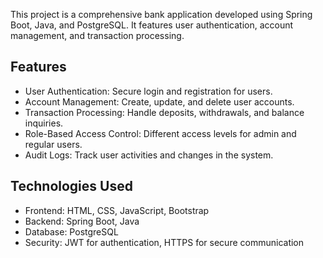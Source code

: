 This project is a comprehensive bank application developed using Spring Boot, Java, and PostgreSQL. It features user authentication, account management, and transaction processing.

Features
--------
- User Authentication: Secure login and registration for users.
- Account Management: Create, update, and delete user accounts.
- Transaction Processing: Handle deposits, withdrawals, and balance inquiries.
- Role-Based Access Control: Different access levels for admin and regular users.
- Audit Logs: Track user activities and changes in the system.

Technologies Used
-----------------
- Frontend: HTML, CSS, JavaScript, Bootstrap
- Backend: Spring Boot, Java
- Database: PostgreSQL
- Security: JWT for authentication, HTTPS for secure communication
